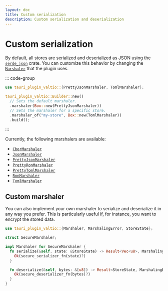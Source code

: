 ```yaml
---
layout: doc
title: Custom serialization
description: Custom serialization and deserialization
---
```


# Custom serialization

By default, all stores are serialized and deserialized as JSON using the [`serde_json`](https://docs.rs/serde_json/latest/serde_json/index.html) crate. You can customize this behavior by changing the [`Marshaler`](https://docs.rs/tauri-plugin-valtio/latest/tauri_plugin_valtio/trait.Marshaler.html) that the plugin uses.

::: code-group

```rust [src-tauri/src/lib.rs]
use tauri_plugin_valtio::{PrettyJsonMarshaler, TomlMarshaler};

tauri_plugin_valtio::Builder::new()
  // Sets the default marshaler.
  .marshaler(Box::new(PrettyJsonMarshaler))
  // Sets the marshaler for a specific store.
  .marshaler_of("my-store", Box::new(TomlMarshaler))
  .build();
```

:::

Currently, the following marshalers are available:

- [`CborMarshaler`](https://docs.rs/tauri-plugin-valtio/latest/tauri_plugin_valtio/struct.CborMarshaler.html)
- [`JsonMarshaler`](https://docs.rs/tauri-plugin-valtio/latest/tauri_plugin_valtio/struct.JsonMarshaler.html)
- [`PrettyJsonMarshaler`](https://docs.rs/tauri-plugin-valtio/latest/tauri_plugin_valtio/struct.PrettyJsonMarshaler.html)
- [`PrettyRonMarshaler`](https://docs.rs/tauri-plugin-valtio/latest/tauri_plugin_valtio/struct.PrettyRonMarshaler.html)
- [`PrettyTomlMarshaler`](https://docs.rs/tauri-plugin-valtio/latest/tauri_plugin_valtio/struct.PrettyTomlMarshaler.html)
- [`RonMarshaler`](https://docs.rs/tauri-plugin-valtio/latest/tauri_plugin_valtio/struct.RonMarshaler.html)
- [`TomlMarshaler`](https://docs.rs/tauri-plugin-valtio/latest/tauri_plugin_valtio/struct.TomlMarshaler.html)

## Custom marshaler

You can also implement your own marshaler to serialize and deserialize it in any way you prefer. This is particularly useful if, for instance, you want to encrypt the stored data.

```rust
use tauri_plugin_valtio::{Marshaler, MarshalingError, StoreState};

struct SecureMarshaler;

impl Marshaler for SecureMarshaler {
  fn serialize(&self, state: &StoreState) -> Result<Vec<u8>, MarshalingError> {
    Ok(secure_serializer_fn(state)?)
  }

  fn deserialize(&self, bytes: &[u8]) -> Result<StoreState, MarshalingError> {
    Ok(secure_deserializer_fn(bytes)?)
  }
}
```
